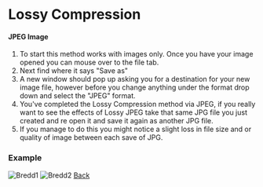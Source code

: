 # Lossy Compression
#### JPEG Image
1. To start this method works with images only. Once you have your image opened you can mouse over to the file tab.
2. Next find where it says "Save as"
3. A new window should pop up asking you for a destination for your new image file, however before you change anything under the format drop down and select the "JPEG" format.
4. You've completed the Lossy Compression method via JPEG, if you really want to see the effects of Lossy JPEG take that same JPG file you just created and re open it and save it again as another JPG file.
5. If you manage to do this you might notice a slight loss in file size and or quality of image between each save of JPG.
### Example
![Bredd1](bredd.jpg)
![Bredd2](bredd2.jpg)
[Back](README.md)
